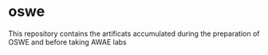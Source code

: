 # oswe
This repository contains the artificats accumulated during the preparation of OSWE and before taking AWAE labs
